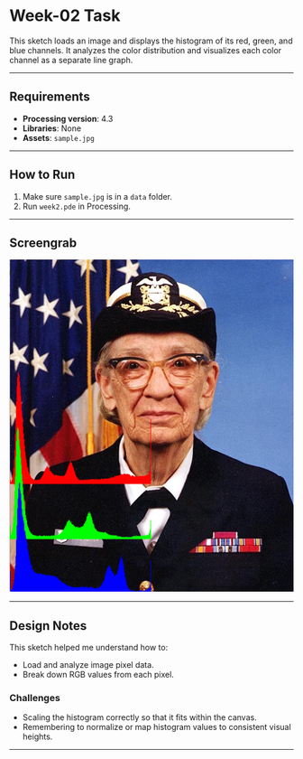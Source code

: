 # Week-02 Task

This sketch loads an image and displays the histogram of its red, green, and blue channels. It analyzes the color distribution and visualizes each color channel as a separate line graph.

---

## Requirements

- **Processing version**: 4.3  
- **Libraries**: None  
- **Assets**: `sample.jpg`

---

## How to Run

1. Make sure `sample.jpg` is in a `data` folder.
2. Run `week2.pde` in Processing.

---

## Screengrab

![Week2 Output](<屏幕截图 2025-03-20 220852.png>)

---

## Design Notes

This sketch helped me understand how to:

- Load and analyze image pixel data.
- Break down RGB values from each pixel.

### Challenges

- Scaling the histogram correctly so that it fits within the canvas.
- Remembering to normalize or map histogram values to consistent visual heights.

---
